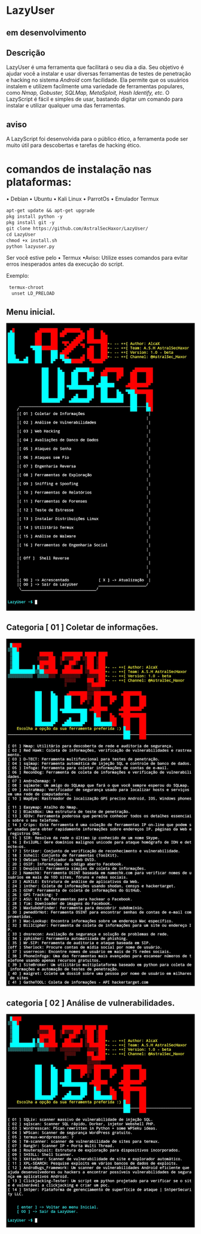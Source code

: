 # LazyUser

## em desenvolvimento


## Descrição
LazyUser é uma ferramenta que facilitará o seu dia a dia. Seu objetivo é ajudar você a instalar e usar diversas ferramentas de testes de penetração e hacking no sistema *Android* com facilidade. Ela permite que os usuários instalem e utilizem facilmente uma variedade de ferramentas populares, como *Nmap, Gobuster, SQLMap, MetaSploit, Hash Identify, etc*. 
O LazyScript é fácil e simples de usar, bastando digitar um comando para instalar e utilizar qualquer uma das ferramentas.
## aviso
A LazyScript foi desenvolvida para o público ético, a ferramenta pode ser muito útil para descobertas e tarefas de hacking ético. 

# comandos de instalação nas plataformas:
• Debian
• Ubuntu
• Kali Linux
• ParrotOs
• Emulador Termux
```
apt-get update && apt-get upgrade
pkg install python -y
pkg install git -y
git clone https://github.com/AstralSecHaxor/LazyUser/
cd LazyUser
chmod +x install.sh
python lazyuser.py
```
 Ser você estive pelo • Termux 
 •Aviso: Utilize esses comandos para evitar erros inesperados antes da execução do script.
 
 Exemplo:
```      
 termux-chroot
  unset LD_PRELOAD 
```
## Menu inicial.
![Imagem - Menu Inicial](Imagens/Tela_inicial.jpg)

## Categoria [ 01 ] Coletar de informações.
![Tópico - Coletar de informações](Imagens/category_coleta_infox.jpg)

## categoria [ 02 ] Análise de vulnerabilidades.
![Tópico  - análise de vulnerabilidades](Imagens/category_analise_vulns.jpg)